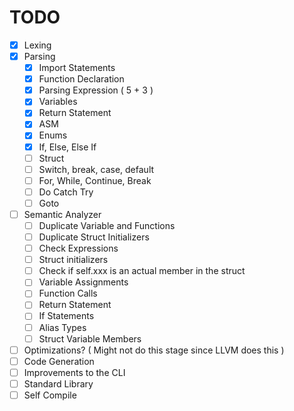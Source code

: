 # TODO

- [x] Lexing
- [x] Parsing
    - [x] Import Statements
    - [x] Function Declaration
    - [x] Parsing Expression ( 5 + 3 )
    - [x] Variables
    - [x] Return Statement
    - [x] ASM
    - [x] Enums
    - [x] If, Else, Else If
    - [ ] Struct
    - [ ] Switch, break, case, default
    - [ ] For, While, Continue, Break
    - [ ] Do Catch Try
    - [ ] Goto
- [ ] Semantic Analyzer
    - [ ] Duplicate Variable and Functions
    - [ ] Duplicate Struct Initializers
    - [ ] Check Expressions
    - [ ] Struct initializers
    - [ ] Check if self.xxx is an actual member in the struct
    - [ ] Variable Assignments
    - [ ] Function Calls
    - [ ] Return Statement
    - [ ] If Statements
    - [ ] Alias Types
    - [ ] Struct Variable Members
- [ ] Optimizations? ( Might not do this stage since LLVM does this )
- [ ] Code Generation
- [ ] Improvements to the CLI
- [ ] Standard Library
- [ ] Self Compile
